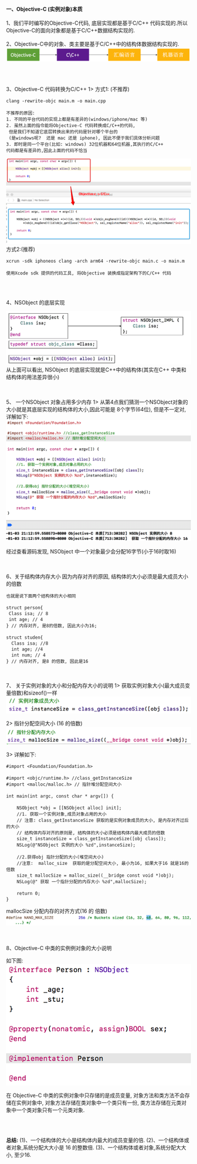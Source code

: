 #### 一、Objective-C (实例对象)本质

1、我们平时编写的Objective-C代码, 底层实现都是基于C/C++ 代码实现的.所以Objective-C的面向对象都是基于C/C++数据结构实现的.
<br><br>
2、Objective-C中的对象、类主要是基于C/C++中的结构体数据结构实现的.
![](/assets/ocbz.png)

<br><br>

3、Objective-C 代码转换为C/C++
1> 方式1: (不推荐)
```
clang -rewrite-objc main.m -o main.cpp

不推荐的原因:
1. 不同的平台代码的实现上都是有差异的(windows/iphone/mac 等)
2. 虽然上面的指令能将Objective-C 代码转换成C/C++的代码, 
 但是我们不知道它底层转换出来的代码是针对哪个平台的
 (是windows呢?  还是 mac 还是 iphone), 因此不便于我们具体分析问题
3. 即时是同一个平台(比如: windows) 32位机器和64位机器,其执行的C/C++ 
代码都是有差异的,因此上面的代码不恰当
```

![](/assets/maincpp.png)
方式2:(推荐)
```
xcrun -sdk iphoneos clang -arch arm64 -rewrite-objc main.c -o main.m

使用Xcode sdk 提供的代码工具, 将Objective 装换成指定架构下的C/C++ 代码
```
<br><br>

4、NSObject 的底层实现

![](/assets/ocdcsx.png)
从上面可以看出, NSObject 的底层实现就是C++中的结构体(其实在C++ 中类和结构体的用法差异很小)


<br><br>
5、 一个NSObject 对象占用多少内存
1> 从第4点我们猜测一个NSObject对象的大小就是其底层实现的结构体的大小,因此可能是 8个字节(64位), 但是不一定对, 详解如下:
![](/assets/dxdx.png)

经过查看源码发现, NSObject 中一个对象最少会分配16字节(小于16时取16)

<br><br>
6、关于结构体内存大小
因为内存对齐的原因, 结构体的大小必须是最大成员大小的倍数
```
也就是说下面两个结构体的大小相同

struct person{
 Class isa; // 8
 int age; // 4
} // 内存对齐, 是8的倍数, 因此大小为16;

struct studen{
  Class isa; //8
  int age; //4 
  int num; // 4
} // 内存对齐, 是8 的倍数, 因此是16

```

<br><br>
7、 关于实例对象的大小和分配内存大小的说明
1> 获取实例对象大小(最大成员变量倍数)和sizeof()一样
![](/assets/Snip20190104_2.png)

2> 指针分配空间大小 (16 的倍数)
![](/assets/Snip20190104_3.png)

3> 详解如下:
```
#import <Foundation/Foundation.h>

#import <objc/runtime.h> //class_getInstanceSize
#import <malloc/malloc.h> // 指针堆分配空间大小

int main(int argc, const char * argv[]) {
    
    NSObject *obj = [[NSObject alloc] init];
    //1. 获取一个实例对象,成员对象占用的大小
    // 注意: class_getInstanceSize 获取的是实例对象成员的大小, 是内存对齐过后的大小
    // 结构体内存对齐的原则是, 结构体的大小必须是结构体内最大成员的倍数
    size_t instanceSize = class_getInstanceSize([obj class]);
    NSLog(@"NSObject 实例的大小 %zd",instanceSize);
    
    //2.获得obj 指针分配的大小(堆空间大小)
    //注意:  malloc_size  获取的是分配空间大小, 最小为16, 如果大于16 就是16的倍数
    size_t mallocSize = malloc_size((__bridge const void *)obj);
    NSLog(@" 获取 一个指针分配的内存大小 %zd",mallocSize);
  
    return 0;
}
```

mallocSize 分配内存的对齐方式(16 的 倍数)
![](/assets/Snip20190104_6.png)


<br><br>
8、Objective-C 中类的实例例对象的大小说明

如下图:
![](/assets/Snip20190104_5.png)

在 Objective-C 中类的实例对象中只存储的是成员变量, 对象方法和类方法不会存储在实例对象中, 对象方法存储在类对象中一个类只有一份, 类方法存储在元类对象中一个类对象只有一个元类对象.



<br><br>

**总结:**
(1)、一个结构体的大小是结构体内最大的成员变量的倍.
(2)、一个结构体或者对象,系统分配大大小是 16 的整数倍.
(3)、一个结构体或者对象,系统分配大大小, 至少16.





